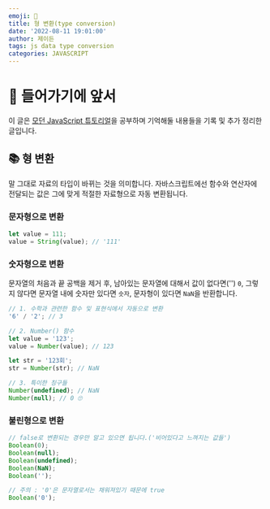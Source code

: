 ```yaml
---
emoji: 🍊
title: 형 변환(type conversion)
date: '2022-08-11 19:01:00'
author: 제이든
tags: js data type conversion
categories: JAVASCRIPT
---
```


# 🍍 들어가기에 앞서

이 글은 [모던 JavaScript 튜토리얼](https://ko.javascript.info/)을 공부하며 기억해둘 내용들을 기록 및 추가 정리한 글입니다.<br/>

## 📚 형 변환

말 그대로 자료의 타입이 바뀌는 것을 의미합니다. 자바스크립트에선 함수와 연산자에 전달되는 값은 그에 맞게 적절한 자료형으로 자동 변환됩니다.

### 문자형으로 변환

```js
let value = 111;
value = String(value); // '111'
```

### 숫자형으로 변환

문자열의 처음과 끝 공백을 제거 후, 남아있는 문자열에 대해서 값이 없다면('') `0`, 그렇지 않다면 문자열 내에 숫자만 있다면 `숫자`, 문자형이 있다면 `NaN`을 반환합니다.

```js
// 1. 수학과 관련한 함수 및 표현식에서 자동으로 변환
'6' / '2'; // 3

// 2. Number() 함수
let value = '123';
value = Number(value); // 123

let str = '123회';
str = Number(str); // NaN

// 3. 특이한 칭구들
Number(undefined); // NaN
Number(null); // 0 🙄
```

### 불린형으로 변환

```js
// false로 변환되는 경우만 알고 있으면 됩니다.('비어있다고 느껴지는 값들')
Boolean(0);
Boolean(null);
Boolean(undefined);
Boolean(NaN);
Boolean('');

// 주의 : '0'은 문자열로서는 채워져있기 때문에 true
Boolean('0');
```

```toc

```
